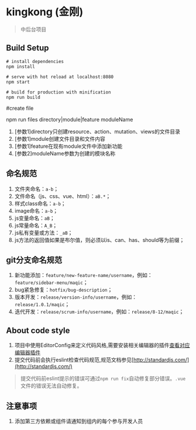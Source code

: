 # kingkong (金刚)
> 中后台项目


## Build Setup

```
# install dependencies
npm install

# serve with hot reload at localhost:8080
npm start

# build for production with minification
npm run build
```

#create file

npm run files directory|module|feature moduleName

1. [参数1]directory只创建resource、action、mutation、views的文件目录
2. [参数1]module创建文件目录和文件内容
3. [参数1]feature在现有module文件中添加新功能
4. [参数2]moduleName参数为创建的模块名称

## 命名规范

1. 文件夹命名：`a-b`；
2. 文件命名（js、css、vue、html）：`aB.*`；
3. 样式class命名：`a-b`；
4. image命名：`a-b`；
5. js变量命名：`aB`；
6. js常量命名：`A_B`；
7. js私有变量或方法：`_aB`；
8. js方法的返回值如果是布尔值，则必须以is、can、has、should等为前缀；

## git分支命名规范

1. 新功能添加：`feature/new-feature-name/username`，例如：`feature/sidebar-menu/maqic`；
2. bug紧急修复：`hotfix/bug-description`；
3. 版本开发：`release/version-info/username`，例如：`release/1.0.1/maqic`；
4. 迭代开发：`release/scrum-info/username`，例如：`release/8-12/maqic`；

## About code style
1. 项目中使用EditorConfig来定义代码风格,需要安装相关编辑器的插件[查看对应编辑器插件](http://editorconfig.org/#file-format-details)
1. 提交代码前会执行eslint检查代码规范,规范文档参见[http://standardjs.com/](http://standardjs.com/)

> 提交代码前eslint提示的错误可通过`npm run fix`自动修复部分错误。`.vue`文件的错误无法自动修复。

## 注意事项
1. 添加第三方依赖或组件请通知到组内的每个参与开发人员
